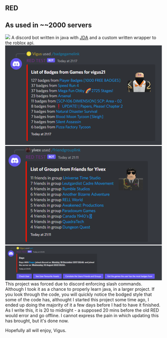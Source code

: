 ## RED
## As used in ~~2000 servers
![](https://img.shields.io/discord/950081089278451773)
A discord bot written in java with [JDA](https://github.com/DV8FromTheWorld/JDA) and a custom written wrapper to the roblox api.
![Badge Game Link](/Screenshots/badgeGameLink.png)
![Friends Group Link](/Screenshots/friendsGroupLink.png)
![Get Command](/Screenshots/getCommand.png)
This project was forced due to discord enforcing slash commands. Although I took it as a chance to properly learn java, in a larger project. If you look through the code, you will quickly notice the bodged style that some of the code has, althought I started this project some time ago, I ended up doing the majority of it a few days before I had to have it finished. As I write this, it is 20 to midnight - a supposed 20 mins before the old RED would error and go offline. I cannot express the pain in which updating this has brought, but it's done now. 

Hopefully all will enjoy,
Vigus.
